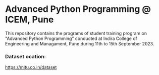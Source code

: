 # Advanced Python Programming @ ICEM, Pune
This repository contains the programs of student training program on "Advanced Python Programming" conducted at Indira College of Engineering and Managament, Pune during 11th to 15th September 2023. 
### Dataset ocation:
https://mitu.co.in/dataset
